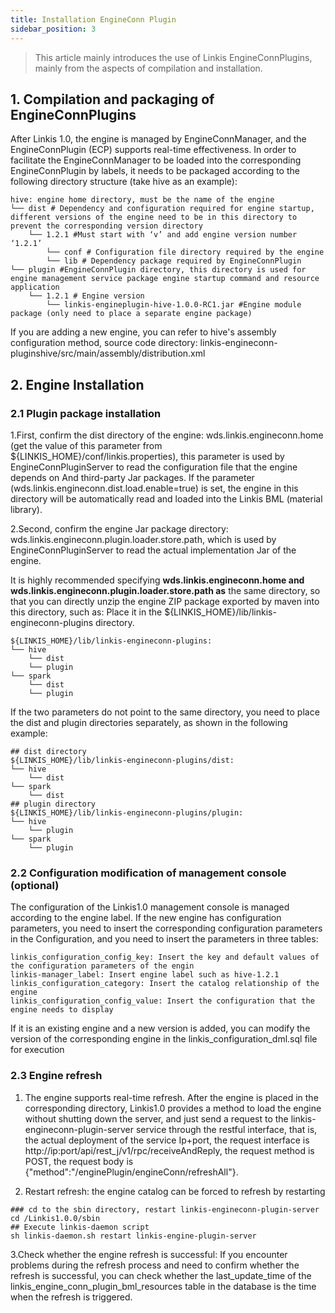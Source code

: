 ```yaml
---
title: Installation EngineConn Plugin
sidebar_position: 3
---
```


> This article mainly introduces the use of Linkis EngineConnPlugins, mainly from the aspects of compilation and installation.

## 1. Compilation and packaging of EngineConnPlugins

After Linkis 1.0, the engine is managed by EngineConnManager, and the EngineConnPlugin (ECP) supports real-time effectiveness.
In order to facilitate the EngineConnManager to be loaded into the corresponding EngineConnPlugin by labels, it needs to be packaged according to the following directory structure (take hive as an example):
```
hive: engine home directory, must be the name of the engine
└── dist # Dependency and configuration required for engine startup, different versions of the engine need to be in this directory to prevent the corresponding version directory
    └── 1.2.1 #Must start with ‘v’ and add engine version number ‘1.2.1’
        └── conf # Configuration file directory required by the engine
        └── lib # Dependency package required by EngineConnPlugin
└── plugin #EngineConnPlugin directory, this directory is used for engine management service package engine startup command and resource application
    └── 1.2.1 # Engine version
        └── linkis-engineplugin-hive-1.0.0-RC1.jar #Engine module package (only need to place a separate engine package)
```
If you are adding a new engine, you can refer to hive's assembly configuration method, source code directory: linkis-engineconn-pluginshive/src/main/assembly/distribution.xml
## 2. Engine Installation
### 2.1 Plugin package installation
1.First, confirm the dist directory of the engine: wds.linkis.engineconn.home (get the value of this parameter from ${LINKIS_HOME}/conf/linkis.properties), this parameter is used by EngineConnPluginServer to read the configuration file that the engine depends on And third-party Jar packages. If the parameter (wds.linkis.engineconn.dist.load.enable=true) is set, the engine in this directory will be automatically read and loaded into the Linkis BML (material library).

2.Second, confirm the engine Jar package directory:
wds.linkis.engineconn.plugin.loader.store.path, which is used by EngineConnPluginServer to read the actual implementation Jar of the engine.

It is highly recommended specifying **wds.linkis.engineconn.home and wds.linkis.engineconn.plugin.loader.store.path as** the same directory, so that you can directly unzip the engine ZIP package exported by maven into this directory, such as: Place it in the ${LINKIS_HOME}/lib/linkis-engineconn-plugins directory.

```
${LINKIS_HOME}/lib/linkis-engineconn-plugins:
└── hive
    └── dist
    └── plugin
└── spark
    └── dist
    └── plugin
```

If the two parameters do not point to the same directory, you need to place the dist and plugin directories separately, as shown in the following example:

```
## dist directory
${LINKIS_HOME}/lib/linkis-engineconn-plugins/dist:
└── hive
    └── dist
└── spark
    └── dist
## plugin directory
${LINKIS_HOME}/lib/linkis-engineconn-plugins/plugin:
└── hive
    └── plugin
└── spark
    └── plugin
```
### 2.2 Configuration modification of management console (optional)

The configuration of the Linkis1.0 management console is managed according to the engine label. If the new engine has configuration parameters, you need to insert the corresponding configuration parameters in the Configuration, and you need to insert the parameters in three tables:

```
linkis_configuration_config_key: Insert the key and default values of the configuration parameters of the engin
linkis-manager_label: Insert engine label such as hive-1.2.1
linkis_configuration_category: Insert the catalog relationship of the engine
linkis_configuration_config_value: Insert the configuration that the engine needs to display
```

If it is an existing engine and a new version is added, you can modify the version of the corresponding engine in the linkis_configuration_dml.sql file for execution

### 2.3 Engine refresh

1.	The engine supports real-time refresh. After the engine is placed in the corresponding directory, Linkis1.0 provides a method to load the engine without shutting down the server, and just send a request to the linkis-engineconn-plugin-server service through the restful interface, that is, the actual deployment of the service Ip+port, the request interface is http://ip:port/api/rest_j/v1/rpc/receiveAndReply, the request method is POST, the request body is {"method":"/enginePlugin/engineConn/refreshAll"}.

2.	Restart refresh: the engine catalog can be forced to refresh by restarting

```
### cd to the sbin directory, restart linkis-engineconn-plugin-server
cd /Linkis1.0.0/sbin
## Execute linkis-daemon script
sh linkis-daemon.sh restart linkis-engine-plugin-server
```

3.Check whether the engine refresh is successful: If you encounter problems during the refresh process and need to confirm whether the refresh is successful, you can check whether the last_update_time of the linkis_engine_conn_plugin_bml_resources table in the database is the time when the refresh is triggered.
